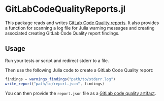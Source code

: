 # GitLabCodeQualityReports.jl

This package reads and writes [GitLab Code Quality reports](https://docs.gitlab.com/ci/testing/code_quality/#code-quality-report-format). It also provides a function for scanning a log file for Julia warning messages and creating associated creating GitLab Code Quality report findings.

## Usage

Run your tests or script and redirect stderr to a file.

Then use the following Julia code to create a GitLab Code Quality report:

```julia
findings = warnings_findings("path/to/stderr.log")
write_report("path/to/report.json", findings)
```
You can then provide the `report.json` file as a [GitLab code quality artifact](https://docs.gitlab.com/ci/yaml/artifacts_reports/#artifactsreportscodequality).
